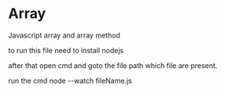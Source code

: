 # Array
Javascript array and array method

to run this file need to install nodejs

after that open cmd and goto the file path which file are present.

run the cmd node --watch fileName.js
